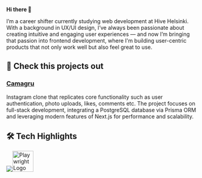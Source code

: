 **Hi there 👋**

I’m a career shifter currently studying web development at Hive Helsinki. With a background in UX/UI design, I’ve always been passionate about creating intuitive and engaging user experiences — and now I’m bringing that passion into frontend development, where I'm building user-centric products that not only work well but also feel great to use.

## 🚀 Check this projects out
### [Camagru](https://github.com/vkuznets23/camagru.git)
Instagram clone that replicates core functionality such as user authentication, photo uploads, likes, comments etc. The project focuses on full-stack development, integrating a PostgreSQL database via Prisma ORM and leveraging modern features of Next.js for performance and scalability.


## 🛠️ Tech Highlights
![](https://skillicons.dev/icons?i=html,css,javascript,typescript,c,cpp,react,nodejs,express,nextjs,postman,jest)<img src="https://playwright.dev/img/playwright-logo.svg" width="55" alt="Playwright Logo">



